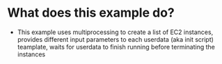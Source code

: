 # What does this example do?
- This example uses multiprocessing to create a list of EC2 instances, provides different input parameters to each userdata (aka init script) teamplate, waits for userdata to finish running before terminating the instances

